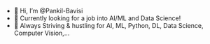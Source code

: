 - 👋 Hi, I’m @Pankil-Bavisi
- 👀 Currently looking for a job into AI/ML and Data Science!
- 🌱 Always Striving & hustling for AI, ML, Python, DL, Data Science, Computer Vision,...


<!---
Pankil-Bavishi/Pankil-Bavishi is a ✨ special ✨ repository because its `README.md` (this file) appears on your GitHub profile.
You can click the Preview link to take a look at your changes.
--->
